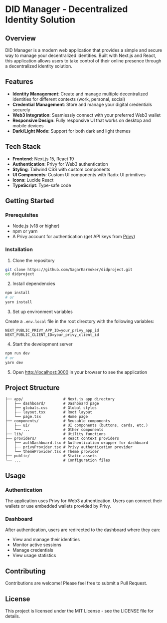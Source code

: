 # DID Manager - Decentralized Identity Solution

## Overview

DID Manager is a modern web application that provides a simple and secure way to manage your decentralized identities. Built with Next.js and React, this application allows users to take control of their online presence through a decentralized identity solution.

## Features

- **Identity Management**: Create and manage multiple decentralized identities for different contexts (work, personal, social)
- **Credential Management**: Store and manage your digital credentials securely
- **Web3 Integration**: Seamlessly connect with your preferred Web3 wallet
- **Responsive Design**: Fully responsive UI that works on desktop and mobile devices
- **Dark/Light Mode**: Support for both dark and light themes

## Tech Stack

- **Frontend**: Next.js 15, React 19
- **Authentication**: Privy for Web3 authentication
- **Styling**: Tailwind CSS with custom components
- **UI Components**: Custom UI components with Radix UI primitives
- **Icons**: Lucide React
- **TypeScript**: Type-safe code

## Getting Started

### Prerequisites

- Node.js (v18 or higher)
- npm or yarn
- A Privy account for authentication (get API keys from [Privy](https://privy.io))

### Installation

1. Clone the repository

```bash
git clone https://github.com/SagarKarmoker/didproject.git
cd didproject
```

2. Install dependencies

```bash
npm install
# or
yarn install
```

3. Set up environment variables

Create a `.env.local` file in the root directory with the following variables:

```
NEXT_PUBLIC_PRIVY_APP_ID=your_privy_app_id
NEXT_PUBLIC_CLIENT_ID=your_privy_client_id
```

4. Start the development server

```bash
npm run dev
# or
yarn dev
```

5. Open [http://localhost:3000](http://localhost:3000) in your browser to see the application

## Project Structure

```
├── app/                  # Next.js app directory
│   ├── dashboard/        # Dashboard page
│   ├── globals.css       # Global styles
│   ├── layout.tsx        # Root layout
│   └── page.tsx          # Home page
├── components/           # Reusable components
│   ├── ui/               # UI components (buttons, cards, etc.)
│   └── ...               # Other components
├── lib/                  # Utility functions
├── providers/            # React context providers
│   ├── authDashboard.tsx # Authentication wrapper for dashboard
│   ├── privyProvider.tsx # Privy authentication provider
│   └── themeProvider.tsx # Theme provider
├── public/               # Static assets
└── ...                   # Configuration files
```

## Usage

### Authentication

The application uses Privy for Web3 authentication. Users can connect their wallets or use embedded wallets provided by Privy.

### Dashboard

After authentication, users are redirected to the dashboard where they can:

- View and manage their identities
- Monitor active sessions
- Manage credentials
- View usage statistics

## Contributing

Contributions are welcome! Please feel free to submit a Pull Request.

## License

This project is licensed under the MIT License - see the LICENSE file for details.
